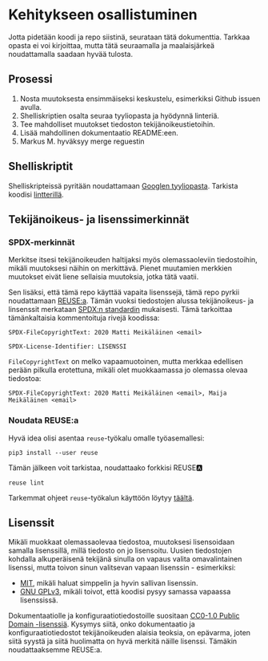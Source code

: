 # Kehitykseen osallistuminen

Jotta pidetään koodi ja repo siistinä, seurataan tätä dokumenttia. Tarkkaa opasta ei voi kirjoittaa, mutta tätä seuraamalla ja maalaisjärkeä noudattamalla saadaan hyvää tulosta.

## Prosessi

1. Nosta muutoksesta ensimmäiseksi keskustelu, esimerkiksi Github issuen avulla.
2. Shelliskriptien osalta seuraa tyyliopasta ja hyödynnä linteriä.
3. Tee mahdolliset muutokset tiedoston tekijänoikeustietoihin.
4. Lisää mahdollinen dokumentaatio README:een.
5. Markus M. hyväksyy merge reguestin

## Shelliskriptit

Shelliskripteissä pyritään noudattamaan [Googlen tyyliopasta](https://google.github.io/styleguide/shellguide.html). Tarkista koodisi [lintterillä](https://www.shellcheck.net/).

## Tekijänoikeus- ja lisenssimerkinnät

### SPDX-merkinnät

Merkitse itsesi tekijänoikeuden haltijaksi myös olemassaoleviin tiedostoihin, mikäli muutoksesi näihin on merkittävä. Pienet muutamien merkkien muutokset eivät liene sellaisia muutoksia, jotka tätä vaatii. 

Sen lisäksi, että tämä repo käyttää vapaita lisenssejä, tämä repo pyrkii noudattamaan [REUSE:a](https://reuse.software/). Tämän vuoksi tiedostojen alussa tekijänoikeus- ja linsenssit merkataan [SPDX:n standardin](https://spdx.dev/) mukaisesti. Tämä tarkoittaa tämänkaltaisia kommentoituja rivejä koodissa:

```
SPDX-FileCopyrightText: 2020 Matti Meikäläinen <email>

SPDX-License-Identifier: LISENSSI
```

`FileCopyrightText` on melko vapaamuotoinen, mutta merkkaa edellisen perään pilkulla erotettuna, mikäli olet muokkaamassa jo olemassa olevaa tiedostoa:

```
SPDX-FileCopyrightText: 2020 Matti Meikäläinen <email>, Maija Meikäläinen <email>
```

### Noudata REUSE:a

Hyvä idea olisi asentaa `reuse`-työkalu omalle työasemallesi:

```
pip3 install --user reuse
```

Tämän jälkeen voit tarkistaa, noudattaako forkkisi REUSE:a:

```
reuse lint
```

Tarkemmat ohjeet `reuse`-työkalun käyttöön löytyy [täältä](https://reuse.software/tutorial/).

## Lisenssit

Mikäli muokkaat olemassaolevaa tiedostoa, muutoksesi lisensoidaan samalla lisenssillä, millä tiedosto on jo lisensoitu. Uusien tiedostojen kohdalla alkuperäisenä tekijänä sinulla on vapaus valita omavalintainen lisenssi, mutta toivon sinun valitsevan vapaan lisenssin - esimerkiksi:

- [MIT](https://choosealicense.com/licenses/mit/), mikäli haluat simppelin ja hyvin sallivan lisenssin.
- [GNU GPLv3](https://choosealicense.com/licenses/gpl-3.0/), mikäli toivot, että koodisi pysyy samassa vapaassa lisenssissä.

Dokumentaatiolle ja konfiguraatiotiedostoille suositaan [CC0-1.0 Public Domain -lisenssiä](https://choosealicense.com/licenses/cc0-1.0/). Kysymys siitä, onko dokumentaatio ja konfiguraatiotiedostot tekijänoikeuden alaisia teoksia, on epävarma, joten siitä syystä ja siitä huolimatta on hyvä merkitä näille lisenssi. Tämäkin noudattaaksemme REUSE:a.

